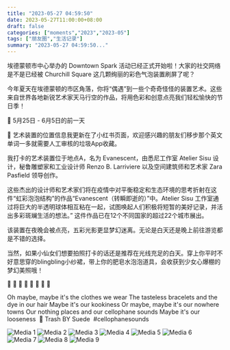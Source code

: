 ```yaml
---
title: "2023-05-27 04:59:50"
date: 2023-05-27T11:00:00+08:00
draft: false
categories: ["moments","2023","2023-05"]
tags: ["朋友圈","生活记录"]
summary: "2023-05-27 04:59:50..."
---
```


埃德蒙顿市中心举办的 Downtown Spark 活动已经正式开始啦！大家的社交网络是不是已经被 Churchill Square 这几颗绚丽的彩色气泡装置刷屏了呢？
	
今年夏天在埃德蒙顿的市区角落，你将“偶遇”到一些个奇奇怪怪的装置艺术。这些来自世界各地新锐艺术家天马行空的作品，将用色彩和创意点亮我们轻松愉快的节日季！
	
📅 5月25日 - 6月5日的前一天
	
📝 艺术装置的位置信息我更新在了小红书页面，欢迎感兴趣的朋友们移步那个英文单词一多就需要人工审核的垃圾App收藏。
	
我打卡的艺术装置位于地点A，名为 Evanescent，由悉尼工作室 Atelier Sisu 设计，秘鲁雕塑家和工业设计师 Renzo B. Larriviere 以及空间建筑师和艺术家 Zara Pasfield 领导创作。
	
这些杰出的设计师和艺术家们将在疫情中对平衡稳定和生态环境的思考折射在这件“虹彩泡泡结构”的作品“Evanescent（转瞬即逝的）”中。Atelier Sisu 工作室通过将巨大的半透明球体相互粘在一起，试图唤起人们积极将短暂的美好记录，并活出多彩斑斓生活的想法。” 这件作品已在12个不同国家的超过22个城市展出。
	
该装置在夜晚会被点亮，五彩光影更显梦幻迷离。无论是白天还是晚上前往游览都是不错的选择。
	
当然，如果小仙女们想要拍照打卡的话还是推荐在光线充足的白天。穿上你平时不好意思穿的blingbling小纱裙，带上你的肥皂水泡泡道具，会收获到少女心爆棚的梦幻美照哦！
	
🩵 🩷 🩵 🩷 🩵 🩷 🩵 🩷

Oh maybe, maybe it's the clothes we wear
The tasteless bracelets and the dye in our hair
Maybe it's our kookiness
Or maybe, maybe it's our nowhere towns
Our nothing places and our cellophane sounds
Maybe it's our looseness
​
​🎵 Trash BY Suede
​
​#cellophanesounds

![Media 1](/Moments/photos/2023-05-27/202305270459500.jpg)
![Media 2](/Moments/photos/2023-05-27/202305270459501.jpg)
![Media 3](/Moments/photos/2023-05-27/202305270459502.jpg)
![Media 4](/Moments/photos/2023-05-27/202305270459503.jpg)
![Media 5](/Moments/photos/2023-05-27/202305270459504.jpg)
![Media 6](/Moments/photos/2023-05-27/202305270459505.jpg)
![Media 7](/Moments/photos/2023-05-27/202305270459506.jpg)
![Media 8](/Moments/photos/2023-05-27/202305270459507.jpg)
![Media 9](/Moments/photos/2023-05-27/202305270459508.jpg)

